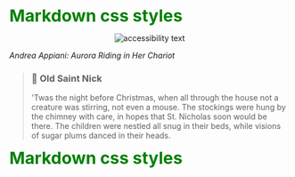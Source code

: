 <style>
.green {
    color: green;
    font-weight:700;
    font-size: 30px;
}
</style>

<div class="green">
    Markdown css styles
</div>


<!-- # Port to the Different Lands for Files -->

<p align="center">
  <img src="https://upload.wikimedia.org/wikipedia/commons/d/d6/Aurora_Riding_in_Her_Chariot_MET_DP807708.jpg" alt="accessibility text">
</p>

_Andrea Appiani: Aurora Riding in Her Chariot_

<!-- condensed for clarity! -->
<blockquote class="callout callout_default" theme="🎅">
  <h3>🎅 Old Saint Nick</h3>
  <p>'Twas the night before Christmas, when all through the house not a creature was stirring, not even a mouse. The stockings were hung by the chimney with care, in hopes that St. Nicholas soon would be there. The children were nestled all snug in their beds, while visions of sugar plums danced in their heads.</p>
</blockquote>

<div class="green">
    Markdown css styles
</div>

